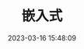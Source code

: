 ---
pageComponent: 
  name: Catalogue
  data: 
    key: 09.嵌入式
    imgUrl: /img/ui.png
    description: 嵌入式相关技术
title: 嵌入式
date: 2023-03-16 15:48:09
permalink: /qianrushi
sidebar: false
article: false
comment: false
editLink: false
---